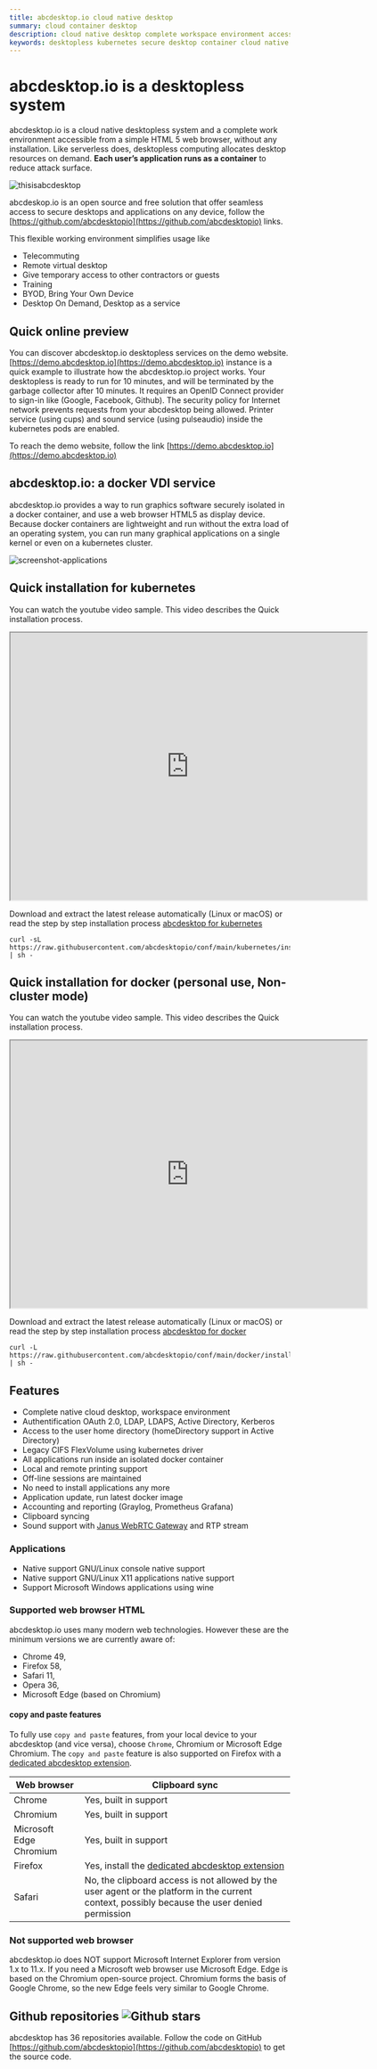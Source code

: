 ```yaml
---
title: abcdesktop.io cloud native desktop
summary: cloud container desktop
description: cloud native desktop complete workspace environment accessible from a web browser
keywords: desktopless kubernetes secure desktop container cloud native telecommuting remove virtual on demand vdi vnc digital workspace reduce attack surface byod bring your own device reduce attack surface novnc rdp citrix
---
```


# abcdesktop.io is a desktopless system

abcdesktop.io is a cloud native desktopless system and a complete work environment accessible from a simple HTML 5 web browser, without any installation. Like serverless does, desktopless computing allocates desktop resources on demand.  **Each user’s application runs as a container** to reduce attack surface.

![thisisabcdesktop](img/thisisabcdesktop.png)

abcdeskop.io is an open source and free solution that offer seamless access to secure desktops and applications on any device, follow the [https://github.com/abcdesktopio](https://github.com/abcdesktopio) links.

This flexible working environment simplifies usage like

- Telecommuting
- Remote virtual desktop 
- Give temporary access to other contractors or guests
- Training  
- BYOD, Bring Your Own Device
- Desktop On Demand, Desktop as a service

## Quick online preview
You can discover abcdesktop.io desktopless services on the demo website. [https://demo.abcdesktop.io](https://demo.abcdesktop.io) instance is a quick example to illustrate how the abcdesktop.io project works. Your desktopless is ready to run for 10 minutes, and will be terminated by the garbage collector after 10 minutes. It requires an OpenID Connect provider to sign-in like (Google, Facebook, Github). The security policy for Internet network prevents requests from your abcdesktop being allowed. Printer service (using cups) and sound service (using pulseaudio) inside the kubernetes pods are enabled.

To reach the demo website, follow the link [https://demo.abcdesktop.io](https://demo.abcdesktop.io)


## abcdesktop.io: a docker VDI service

abcdesktop.io provides a way to run graphics software securely isolated in a docker container, and use a web browser HTML5 as display device. Because docker containers are lightweight and run without the extra load of an operating system, you can run many graphical applications on a single kernel or even on a kubernetes cluster.

![screenshot-applications](img/screenshot-applications.png)

## Quick installation for kubernetes
You can watch the youtube video sample. This video describes the Quick installation process.

<iframe width="640" height="480" src="https://www.youtube.com/embed/KpjG4ksoGNI" allow="accelerometer; autoplay; encrypted-media; gyroscope; picture-in-picture" allowfullscreen> </iframe>

Download and extract the latest release automatically (Linux or macOS) or read the step by step installation process [abcdesktop for kubernetes](/setup/kubernetes_abcdesktop/)

```
curl -sL https://raw.githubusercontent.com/abcdesktopio/conf/main/kubernetes/install.sh | sh -
```

## Quick installation for docker (personal use, Non-cluster mode)
You can watch the youtube video sample. This video describes the Quick installation process.

<iframe width="640" height="480" src="https://www.youtube.com/embed/_A80Sy9g28I" allow="accelerometer; autoplay; encrypted-media; gyroscope; picture-in-picture" allowfullscreen> </iframe>

Download and extract the latest release automatically (Linux or macOS) or read the step by step installation process [abcdesktop for docker](/setup/dockermode/)

```
curl -L https://raw.githubusercontent.com/abcdesktopio/conf/main/docker/install.sh | sh -
```


## Features

- Complete native cloud desktop, workspace environment
- Authentification OAuth 2.0, LDAP, LDAPS, Active Directory, Kerberos
- Access to the user home directory (homeDirectory support in Active Directory)
- Legacy CIFS FlexVolume using kubernetes driver 
- All applications run inside an isolated docker container
- Local and remote printing support 
- Off-line sessions are maintained
- No need to install applications any more
- Application update, run latest docker image
- Accounting and reporting (Graylog, Prometheus Grafana)
- Clipboard syncing
- Sound support with [Janus WebRTC Gateway](https://janus.conf.meetecho.com/) and RTP stream

### Applications

- Native support GNU/Linux console native support
- Native support GNU/Linux X11 applications native support
- Support Microsoft Windows applications using wine

### Supported web browser HTML

abcdesktop.io uses many modern web technologies. However these are the minimum versions we are currently aware of:

* Chrome 49, 
* Firefox 58, 
* Safari 11, 
* Opera 36,  
* Microsoft Edge (based on Chromium)

#### copy and paste features
To fully use `copy and paste` features, from your local device to your abcdesktop (and vice versa), choose `Chrome`, Chromium or  Microsoft Edge Chromium. The `copy and paste` feature is also supported on Firefox with a [dedicated abcdesktop extension](/common/firefox-extension).

| Web browser      | Clipboard sync                 |
|------------------|-------------------------------------|
|  Chrome     | Yes, built in support |
|  Chromium     | Yes, built in support  |
|  Microsoft Edge Chromium     | Yes, built in support  |
|  Firefox       | Yes, install the [dedicated abcdesktop extension](/common/firefox-extension)| 
|  Safari       | No, the clipboard access is not allowed by the user agent or the platform in the current context, possibly because the user denied permission| 

### Not supported web browser

abcdesktop.io does NOT support Microsoft Internet Explorer from version 1.x to 11.x. If you need a Microsoft web browser use Microsoft Edge. Edge is based on the Chromium open-source project. Chromium forms the basis of Google Chrome, so the new Edge feels very similar to Google Chrome.

## Github repositories ![Github stars](https://img.shields.io/github/stars/abcdesktopio?style=social)

abcdesktop has 36 repositories available. Follow the code on GitHub [https://github.com/abcdesktopio](https://github.com/abcdesktopio) to get the source code.

